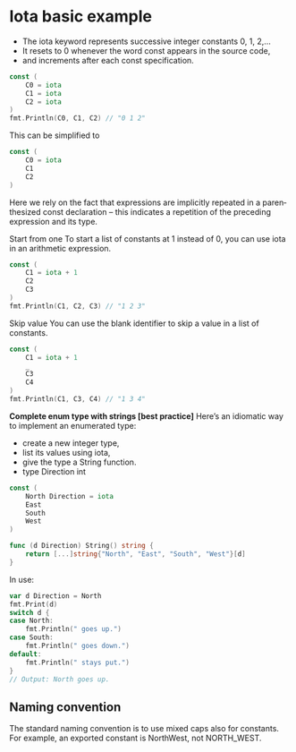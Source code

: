 # Iota basic example

* The iota keyword represents successive integer constants 0, 1, 2,…
* It resets to 0 whenever the word const appears in the source code,
* and increments after each const specification.

```go
const (
    C0 = iota
    C1 = iota
    C2 = iota
)
fmt.Println(C0, C1, C2) // "0 1 2"
```

This can be simplified to

```go
const (
    C0 = iota
    C1
    C2
)
```

Here we rely on the fact that expressions are implicitly repeated in a paren­thesized const declaration – this indicates a repetition of the preceding expression and its type.

Start from one To start a list of constants at 1 instead of 0, you can use iota in an arithmetic expression.

```go
const (
    C1 = iota + 1
    C2
    C3
)
fmt.Println(C1, C2, C3) // "1 2 3"
```

Skip value You can use the blank identifier to skip a value in a list of constants.

```go
const (
    C1 = iota + 1
    _
    C3
    C4
)
fmt.Println(C1, C3, C4) // "1 3 4"
```

**Complete enum type with strings \[best practice\]** Here’s an idiomatic way to implement an enumerated type:

* create a new integer type,
* list its values using iota,
* give the type a String function.
* type Direction int

```go
const (
    North Direction = iota
    East
    South
    West
)

func (d Direction) String() string {
    return [...]string{"North", "East", "South", "West"}[d]
}
```

In use:

```go
var d Direction = North
fmt.Print(d)
switch d {
case North:
    fmt.Println(" goes up.")
case South:
    fmt.Println(" goes down.")
default:
    fmt.Println(" stays put.")
}
// Output: North goes up.
```

## Naming convention

The standard naming convention is to use mixed caps also for constants. For example, an exported constant is NorthWest, not NORTH\_WEST.

